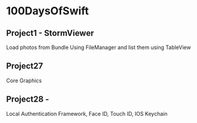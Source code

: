 # 100DaysOfSwift

## Project1 - StormViewer
Load photos from Bundle Using FileManager and list them using TableView

## Project27
Core Graphics

## Project28 - 
Local Authentication Framework, Face ID, Touch ID, IOS Keychain
